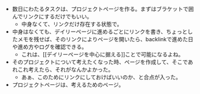 - 数日にわたるタスクは、プロジェクトページを作る。まずはブラケットで囲んでリンクにするだけでもいい。
	- 中身なくて、リンクだけ存在する状態で。
- 中身はなくても、デイリーページに進めるごとにリンクを書き、ちょっとしたメモを残せば、そのリンクによりページを開いたら、backlinkで進めた日や進め方やログを確認できる。
	- これは、[[デイリーページを中心に据える]]ことで可能になるよね。
- そのプロジェクトについて考えたくなった時、ページを作成して、そこであれこれ考えたら、それがなんかよかった。
	- あぁ、このためにリンクにしておけばいいのか、と合点が入った。
- プロジェクトページは、考えるためのページ。